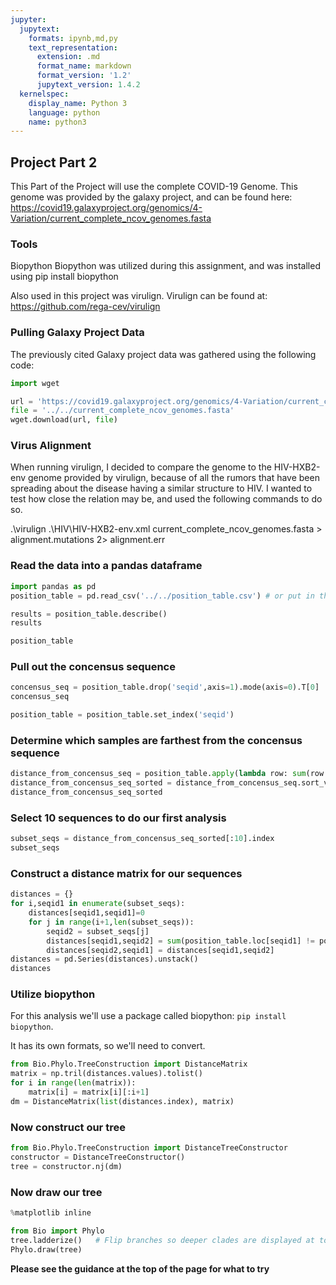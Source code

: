 ```yaml
---
jupyter:
  jupytext:
    formats: ipynb,md,py
    text_representation:
      extension: .md
      format_name: markdown
      format_version: '1.2'
      jupytext_version: 1.4.2
  kernelspec:
    display_name: Python 3
    language: python
    name: python3
---
```


## Project Part 2 

This Part of the Project will use the complete COVID-19 Genome. This genome was provided by the galaxy project, and can be found here: https://covid19.galaxyproject.org/genomics/4-Variation/current_complete_ncov_genomes.fasta


### Tools
Biopython
Biopython was utilized during this assignment, and was installed using
pip install biopython

Also used in this project was virulign. Virulign can be found at: https://github.com/rega-cev/virulign


### Pulling Galaxy Project Data
The previously cited Galaxy project data was gathered using the following code:

```python
import wget

url = 'https://covid19.galaxyproject.org/genomics/4-Variation/current_complete_ncov_genomes.fasta'
file = '../../current_complete_ncov_genomes.fasta'
wget.download(url, file)
```

### Virus Alignment
When running virulign, I decided to compare the genome to the HIV-HXB2-env genome provided by virulign, because of all the rumors that have been spreading about the disease having a similar structure to HIV. I wanted to test how close the relation may be, and used the following commands to do so.

.\virulign .\HIV\HIV-HXB2-env.xml current_complete_ncov_genomes.fasta > alignment.mutations 2> alignment.err


### Read the data into a pandas dataframe

```python
import pandas as pd
position_table = pd.read_csv('../../position_table.csv') # or put in the path to csc-448-project/data/position_table.csv
```

```python
results = position_table.describe()
results
```

```python
position_table
```

### Pull out the concensus sequence

```python
concensus_seq = position_table.drop('seqid',axis=1).mode(axis=0).T[0]
concensus_seq
```

```python
position_table = position_table.set_index('seqid')
```

### Determine which samples are farthest from the concensus sequence

```python
distance_from_concensus_seq = position_table.apply(lambda row: sum(row != concensus_seq),axis=1)
distance_from_concensus_seq_sorted = distance_from_concensus_seq.sort_values(ascending=False)
distance_from_concensus_seq_sorted
```

### Select 10 sequences to do our first analysis

```python
subset_seqs = distance_from_concensus_seq_sorted[:10].index
subset_seqs
```

### Construct a distance matrix for our sequences

```python
distances = {}
for i,seqid1 in enumerate(subset_seqs):
    distances[seqid1,seqid1]=0
    for j in range(i+1,len(subset_seqs)):
        seqid2 = subset_seqs[j]
        distances[seqid1,seqid2] = sum(position_table.loc[seqid1] != position_table.loc[seqid2])
        distances[seqid2,seqid1] = distances[seqid1,seqid2]
distances = pd.Series(distances).unstack()
distances
```

### Utilize biopython
For this analysis we'll use a package called biopython: ``pip install biopython``. 

It has its own formats, so we'll need to convert.

```python
from Bio.Phylo.TreeConstruction import DistanceMatrix
matrix = np.tril(distances.values).tolist()
for i in range(len(matrix)):
    matrix[i] = matrix[i][:i+1]
dm = DistanceMatrix(list(distances.index), matrix)
```

### Now construct our tree

```python
from Bio.Phylo.TreeConstruction import DistanceTreeConstructor
constructor = DistanceTreeConstructor()
tree = constructor.nj(dm)
```

### Now draw our tree

```python
%matplotlib inline

from Bio import Phylo
tree.ladderize()   # Flip branches so deeper clades are displayed at top
Phylo.draw(tree)
```

**Please see the guidance at the top of the page for what to try**

```python

```
